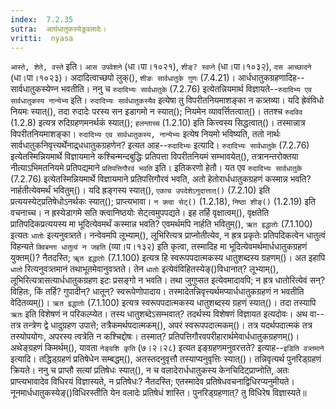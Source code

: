 ```yaml
---
index:  7.2.35
sutra:  आर्घधातुकस्येङूवलादेः।
vritti:  nyasa
---
```


`आस्ते, शेते, वस्ते` इति। `आस उपवेशने` (धा।पा।१०२१), `शीङ्? स्वप्ने` (धा।पा।१०३२), `दस आच्छादने` (धा।पा।१०२३)। अदादित्वाच्छपो लुक्(), `शीङः सार्वधातुके गुणः` (7.4.21)। आर्धधातुकग्रहणादिह--सार्वधातुकस्येण्न भवतीति। ननु च `रुदादिभ्यः सार्वधातुके` (7.2.76) इत्येतन्नियमार्थ विज्ञायते--`रुदादिभ्य एव सार्वधातुकस्य नान्येभ्य` इति। `रुदादिभ्यः सार्वधातुकस्यैव` इत्येषा तु विपरीतनियमाशङ्का न कत्र्तव्या। यदि ह्रेवंविधो नियमः स्यात्(), तदा रुदादेः परस्य सन इडागमो न स्यात्(); नियमेन व्यावर्त्तितत्वात्()। ततश्च `रुदविद` (1.2.8) इत्यत्र रुदिग्रहणमनर्थकं स्यात्(); `हलन्ताच्च` (1.2.10) इति कित्त्वस्य सिद्धत्वात्()। तस्मान्नात्र विपरीतनियमाशङ्का। `रुदादिभ्य एव सार्वधातुकस्य, नान्येभ्यः` इत्येष नियमो भविष्यति, ततो नार्थः सार्वधातुकनिवृत्त्यर्थेनाद्र्धधातुकग्रहणेन? इत्यत आह--`रुदादिभ्यः` इत्यादि। `रुदादिभ्यः सार्वधातुके` (7.2.76) इत्येतस्मिन्नियमार्थे विज्ञायमाने कश्चिन्मन्दबुद्धिः प्रतिपत्ता विपरीतनियमं सम्भावयेत्(), तत्रानन्तरोक्तया नीत्याऽभिमतनियमे प्रतिपद्यमाने `प्रतिपत्तिगौरवं भवति` इति। इतिकरणो हेतौ। यत एव `रुदादिभ्यः सार्वधातुके` (7.2.76) इत्येतस्मिन्नियमार्थे विज्ञायमाने प्रतिपत्तिगौरवं भवति, अतो हेतोरार्धधातुकग्रहणं कस्मान्न भवति? नार्हतीत्येवमर्थं भवितुम्()। यदि ह्रङ्गस्य स्यात्(), `एकाच उपदेशेऽनुदात्तात्()` (7.2.10) इति प्रत्ययस्येट्प्रतिषेधोऽनर्थकः स्यात्(); प्राप्त्यभावा। `न क्त्वा सेट्()` (1.2.18), `निष्ठा शीङ्()` (1.2.19) इति वचनाच्च। न ह्रस्येडागमे सति क्त्वानिष्ठयोः सेट्त्वमुपपद्यते। इह तर्हि वृक्षात्वम्(), वृक्षतेति प्रातिपदिकप्रत्ययस्य मा भूदित्येवमर्थं कस्मान्न भवति? एवमर्थमपि नार्हति भवितुम्(), `ऋत इद्धातोः` (7.1.100) इत्यतः `धातोः` इत्यनुवत्र्तते। नन्वेवमपि लूभ्याम्(), लूभिरित्यत्र प्राप्नोतीत्येव, न ह्रत्र प्रकृतेः प्रतिपदिकत्वेन धातुत्वं विहन्यते `क्विबन्ता धातुत्वं न जहति` (व्या।प।१३२) इति कृत्वा, तस्मादिह मा भूदित्येवमर्थमार्धधातुकग्रहणं युक्तम्()? नैतदस्ति; `ॠत इद्धातोः` (7.1.100) इत्यत्र हि स्वरूपपदात्मकस्य धातुशब्दस्य ग्रहणम्()। अत इहापि `धातो` रित्यनुवत्र्तमानं तथाभूतमेवानुवत्र्तते। तेन `धातोः` इत्येवंविहितस्येङ्()विधानात्? लूभ्याम्(), लूभिरित्यत्रासत्यार्धधातुकग्रहण इटः प्रसङ्गो न भवति। तथा जुगुप्सत इत्येवमादावपि; न ह्रत्र धातोरित्येवं सन्? विहितः, किं तर्हि? गुपादीन्? धातून्? स्वरूपेणोपादाय। तस्मादेतन्निवृत्त्यर्थमप्यार्धधातुकग्रहणं न भवतीति वेदितव्यम्()। `ऋत इद्धातोः` (7.1.100) इत्यत्र स्वरूपपदात्मकस्य धातुशब्दस्य ग्रहणं स्यात्()। तदा तस्यापि `ऋतः` इति विशेषणं न परिकल्प्येत। तस्य धातुशब्देऽसम्भवात्? तदर्थस्य विशेषणं विज्ञायत इत्यदोवः। 
अथ वा--तत्र तन्त्रेण द्वे धादुग्रहण उपात्ते; तत्रैकमर्थपदात्मकम्(), अपरं स्वरूपपदात्मकम्()। तत्र यदर्थपदात्मकं तत्र तस्योपयोगः, अपरस्य त्वत्रेति न कश्चिद्दोषः। तस्मात्? प्रतिपत्तिगौरवपरीहारार्थमेवार्धधातुकग्रहणम्()। 
अथेङ्ग्रहणं किमर्थम्(), यावता `नेङ्वशि कृति` (७।२।२८) इत्यत इङ्ग्रहणमनुवरत्तते? इत्याह--`इडिति वत्र्तमाने` इत्यादि। तद्धिड्ग्रहणं प्रतिषेधेन सम्बद्धम्(), अतस्तदनुवृत्तौ तस्याप्यनुवृत्तिः स्यात्()। तन्निवृत्यर्थ पुनरिड्ग्रहणं क्रियते। ननु च प्राप्तौ सत्यां प्रतिषेधः स्यात्(), न च वलादेरार्धधातुकस्य केनचिदिट्प्राप्नोति, अतः प्राप्त्यभावादेव विधिरयं विज्ञास्यते, न प्रतिषेधः? नैतदस्ति; एतस्मादेव प्रतिषेधवचनाद्विधिरप्यनुमीयते। नूनमार्धधातुकस्येङ्()विधिरस्तीति येन वलादेः प्रतिषेधं शास्ति। पुनरिड्ग्रहणात्? तु विधिरेष विज्ञास्यते॥
